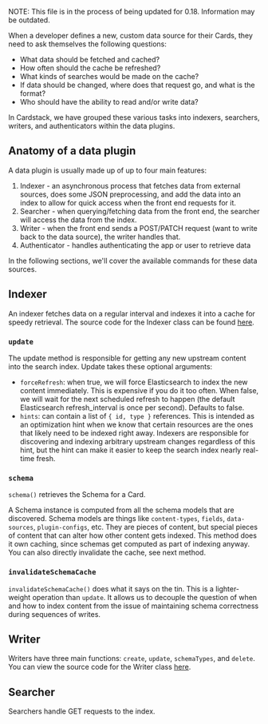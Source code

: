 NOTE: This file is in the process of being updated for 0.18. Information may be outdated.

When a developer defines a new, custom data source for their Cards, they need to ask themselves the following questions:

- What data should be fetched and cached?
- How often should the cache be refreshed?
- What kinds of searches would be made on the cache?
- If data should be changed, where does that request go, and what is the format?
- Who should have the ability to read and/or write data?

In Cardstack, we have grouped these various tasks into indexers, searchers, writers, and authenticators within the data plugins.

## Anatomy of a data plugin

A data plugin is usually made up of up to four main features:

1. Indexer - an asynchronous process that fetches data from external sources, does some JSON preprocessing, and add the data into an index to allow for quick access when the front end requests for it.
2. Searcher - when querying/fetching data from the front end, the searcher will access the data from the index.
3. Writer - when the front end sends a POST/PATCH request (want to write back to the data source), the writer handles that.
4. Authenticator - handles authenticating the app or user to retrieve data

In the following sections, we'll cover the available commands for these data sources.

## Indexer

An indexer fetches data on a regular interval and indexes it into a cache for speedy retrieval. The source code for the Indexer class can be found [here](https://github.com/cardstack/cardstack/blob/master/packages/hub/indexing.ts).

### `update`

The update method is responsible for getting any new upstream content into
the search index. Update takes these optional arguments:

- `forceRefresh`: when true, we will force Elasticsearch to index
the new content immediately. This is expensive if you do it
too often. When false, we will wait for the next scheduled
refresh to happen (the default Elasticsearch refresh_interval
is once per second). Defaults to false.
- `hints`: can contain a list of `{ id, type }`
references. This is intended as an optimization hint when we
know that certain resources are the ones that likely need to be
indexed right away. Indexers are responsible for discovering and
indexing arbitrary upstream changes regardless of this hint, but
the hint can make it easier to keep the search index nearly
real-time fresh.

### `schema`

`schema()` retrieves the Schema for a Card.

A Schema instance is computed from all the schema models
that are discovered. Schema models are things like
`content-types`, `fields`, `data-sources`, `plugin-configs`,
etc. They are pieces of content, but special pieces of content
that can alter how other content gets indexed.
This method does it own caching, since schemas get computed as
part of indexing anyway. You can also directly invalidate the
cache, see next method.

### `invalidateSchemaCache`

`invalidateSchemaCache()` does what it says on the
tin. This is a lighter-weight operation than `update`. It allows
us to decouple the question of when and how to index content
from the issue of maintaining schema correctness during
sequences of writes.

## Writer

Writers have three main functions: `create`, `update`, `schemaTypes`, and `delete`. You can view the source code for the Writer class [here](https://github.com/cardstack/cardstack/blob/master/packages/hub/writer.ts).  

## Searcher

Searchers handle GET requests to the index.
